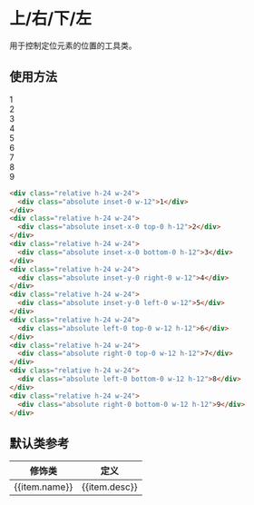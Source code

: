 # 上/右/下/左

用于控制定位元素的位置的工具类。

## 使用方法

<Example class="flex gap-4 flex-wrap">
  <div class="relative h-24 w-24 bg-surface">
    <div class="absolute inset-0 w-12 bg-secondary flex justify-center items-center rounded text-white">1</div>
  </div>
  <div class="relative h-24 w-24 bg-surface">
    <div class="absolute inset-x-0 top-0 h-12 bg-secondary flex justify-center items-center rounded text-white">2</div>
  </div>
  <div class="relative h-24 w-24 bg-surface">
    <div class="absolute inset-x-0 bottom-0 h-12 bg-secondary flex justify-center items-center rounded text-white">3</div>
  </div>
  <div class="relative h-24 w-24 bg-surface">
    <div class="absolute inset-y-0 right-0 w-12 bg-secondary flex justify-center items-center rounded text-white">4</div>
  </div>
  <div class="relative h-24 w-24 bg-surface">
    <div class="absolute inset-y-0 left-0 w-12 bg-secondary flex justify-center items-center rounded text-white">5</div>
  </div>
  <div class="relative h-24 w-24 bg-surface">
    <div class="absolute left-0 top-0 w-12 h-12 bg-secondary flex justify-center items-center rounded text-white">6</div>
  </div>
  <div class="relative h-24 w-24 bg-surface">
    <div class="absolute right-0 top-0 w-12 h-12 bg-secondary flex justify-center items-center rounded text-white">7</div>
  </div>
  <div class="relative h-24 w-24 bg-surface">
    <div class="absolute left-0 bottom-0 w-12 h-12 bg-secondary flex justify-center items-center rounded text-white">8</div>
  </div>
  <div class="relative h-24 w-24 bg-surface">
    <div class="absolute right-0 bottom-0 w-12 h-12 bg-secondary flex justify-center items-center rounded text-white">9</div>
  </div>
</Example>

```html
<div class="relative h-24 w-24">
  <div class="absolute inset-0 w-12">1</div>
</div>
<div class="relative h-24 w-24">
  <div class="absolute inset-x-0 top-0 h-12">2</div>
</div>
<div class="relative h-24 w-24">
  <div class="absolute inset-x-0 bottom-0 h-12">3</div>
</div>
<div class="relative h-24 w-24">
  <div class="absolute inset-y-0 right-0 w-12">4</div>
</div>
<div class="relative h-24 w-24">
  <div class="absolute inset-y-0 left-0 w-12">5</div>
</div>
<div class="relative h-24 w-24">
  <div class="absolute left-0 top-0 w-12 h-12">6</div>
</div>
<div class="relative h-24 w-24">
  <div class="absolute right-0 top-0 w-12 h-12">7</div>
</div>
<div class="relative h-24 w-24">
  <div class="absolute left-0 bottom-0 w-12 h-12">8</div>
</div>
<div class="relative h-24 w-24">
  <div class="absolute right-0 bottom-0 w-12 h-12">9</div>
</div>
```

## 默认类参考

<Example>
  <table class="table">
    <thead>
      <tr>
        <th>修饰类</th>
        <th>定义</th>
      </tr>
    </thead>
    <tbody>
      <tr v-for="item in locationJson">
        <td>{{item.name}}</td>
        <td>{{item.desc}}</td>
      </tr>
    </tbody>
   </table>
</Example>

<script setup>
  const locationJson = [
    {name: 'inset-0', desc: 'top: 0px; right: 0px; bottom: 0px; left: 0px;'},
    {name: 'inset-auto', desc: 'top: auto; right: auto; bottom: auto; left: auto;'},
    {name: 'inset-x-0', desc: 'left: 0px; right: 0px;'},
    {name: 'inset-y-0', desc: 'top: 0px; bottom: 0px;'},
    {name: 'top-0', desc: 'top: 0px;'},
    {name: 'right-0', desc: 'right: 0px;'},
    {name: 'bottom-0', desc: 'bottom: 0px;'},
    {name: 'left-0', desc: 'left: 0px;'},
    {name: 'top-full', desc: 'top: 100%;'},
    {name: 'right-full', desc: 'right: 100%;'},
    {name: 'bottom-full', desc: 'bottom: 100%;'},
    {name: 'left-full', desc: 'left: 100%;'},
    {name: 'top-auto', desc: 'top: auto;'},
    {name: 'right-auto', desc: 'right: auto;'},
    {name: 'bottom-auto', desc: 'bottom: auto;'},
    {name: 'left-auto', desc: 'left: auto;'},
  ]
</script>